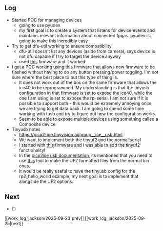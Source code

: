 ## Log
- Started POC for managing devices
	- going to use pyudev
	- my first goal is to create a system that listens for device events and maintains relevant information about connected fpgas. pyudev is going to make this incredibly easy  
- Try to get dfu-util working to ensure compatibility 
	- dfu-util doesn't list any devices (aside from camera), says device is not dfu capable if I try to target the device anyway
	- used [this](https://github.com/tinyvision-ai-inc/pico-ice-sdk/tree/pico2-ice_develop/examples/rp2_usb_uf2) firmware and it worked
- I got a POC working using [this](https://github.com/tinyvision-ai-inc/pico-ice-sdk/tree/main/examples/rp2_hello_world) firmware that allows new firmware to be flashed without having to do any button pressing/power toggling. I'm not sure where the best place to put this type of thing is.
	- It does not work out of the box on the same firmware that allows the ice40 to be reprogrammed. My understanding is that the tinyusb configuration in that firmware is set to expose the ice40, while the one I am using is set to expose the rpi serial. I am not sure if it is possible to support both - this would be extremely annoying once we are trying to get data back. I am going to spend some time working with tusb and try to figure out how the configuration works.
	- Seem to be able to expose multiple devices using something called a Composite device
- Tinyusb notes
	- https://pico2-ice.tinyvision.ai/group__ice__usb.html
	- We want to implement both the tinyuf2 and the normal serial
	- I started with [this](https://github.com/tinyvision-ai-inc/pico-ice-sdk/tree/main/examples/rp2_usb_uart) firmware and I was able to add the tinyuf2 functionality! 
	- In the [pico2ice usb documentation](https://pico2-ice.tinyvision.ai/group__ice__usb.html), its mentioned that you need to use [this](https://github.com/tinyvision-ai-inc/uf2-utils?tab=readme-ov-file) tool to make the UF2 formatted files from the normal bin ones. 
	- It would be really useful to have the tinyusb config for the rp2_hello_world example, my next goal is to implement that alongside the UF2 options. 
## Next
- [ ]

[[work_log_jackson/2025-09-23|prev]] [[work_log_jackson/2025-09-25|next]]
